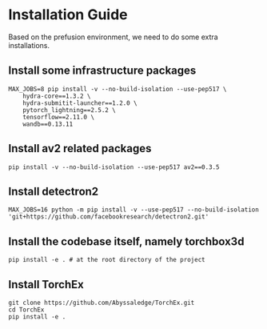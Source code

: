# Installation Guide

Based on the prefusion environment, we need to do some extra installations.

## Install some infrastructure packages

```
MAX_JOBS=8 pip install -v --no-build-isolation --use-pep517 \
    hydra-core==1.3.2 \
    hydra-submitit-launcher==1.2.0 \
    pytorch_lightning==2.5.2 \
    tensorflow==2.11.0 \
    wandb==0.13.11
```

## Install av2 related packages

```
pip install -v --no-build-isolation --use-pep517 av2==0.3.5
```

## Install detectron2

```
MAX_JOBS=16 python -m pip install -v --use-pep517 --no-build-isolation 'git+https://github.com/facebookresearch/detectron2.git'
```


## Install the codebase itself, namely torchbox3d

```
pip install -e . # at the root directory of the project
```

## Install TorchEx

```
git clone https://github.com/Abyssaledge/TorchEx.git
cd TorchEx
pip install -e .
```